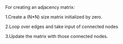 For creating an adjacency matrix:

1.Create a (N*N) size matrix initialized by zero.


2.Loop over edges and take input of connected nodes


3.Update the matrix with those connected nodes. 

